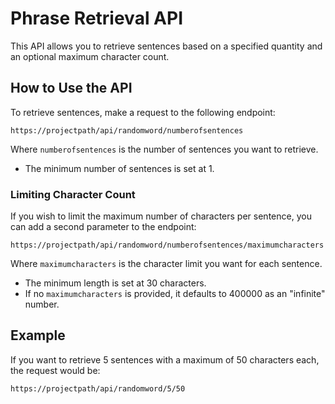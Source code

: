 # Phrase Retrieval API

This API allows you to retrieve sentences based on a specified quantity and an optional maximum character count.

## How to Use the API

To retrieve sentences, make a request to the following endpoint:

    https://projectpath/api/randomword/numberofsentences


Where `numberofsentences` is the number of sentences you want to retrieve.

- The minimum number of sentences is set at 1.

### Limiting Character Count

If you wish to limit the maximum number of characters per sentence, you can add a second parameter to the endpoint:

    https://projectpath/api/randomword/numberofsentences/maximumcharacters


Where `maximumcharacters` is the character limit you want for each sentence.

- The minimum length is set at 30 characters.
- If no `maximumcharacters` is provided, it defaults to 400000 as an "infinite" number.

## Example

If you want to retrieve 5 sentences with a maximum of 50 characters each, the request would be:

    https://projectpath/api/randomword/5/50